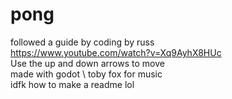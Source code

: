 # pong
followed a guide by coding by russ\
https://www.youtube.com/watch?v=Xq9AyhX8HUc \
Use the up and down arrows to move \
made with godot \ 
toby fox for music \
idfk how to make a readme lol
